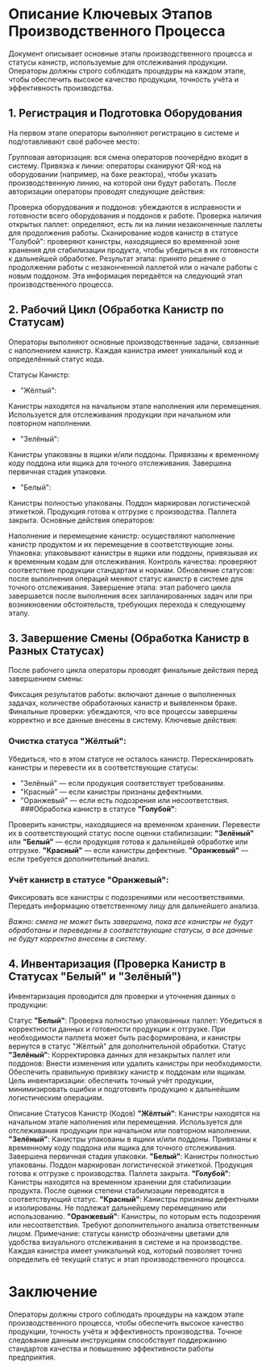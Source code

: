 # Описание Ключевых Этапов Производственного Процесса

Документ описывает основные этапы производственного процесса и статусы канистр, используемые для отслеживания продукции. Операторы должны строго соблюдать процедуры на каждом этапе, чтобы обеспечить высокое качество продукции, точность учёта и эффективность производства.

## 1. Регистрация и Подготовка Оборудования

На первом этапе операторы выполняют регистрацию в системе и подготавливают своё рабочее место:

Групповая авторизация: вся смена операторов поочерёдно входит в систему.
Привязка к линии: операторы сканируют QR-код на оборудовании (например, на баке реактора), чтобы указать производственную линию, на которой они будут работать.
После авторизации операторы проводят следующие действия:

Проверка оборудования и поддонов: убеждаются в исправности и готовности всего оборудования и поддонов к работе.
Проверка наличия открытых паллет: определяют, есть ли на линии незаконченные паллеты для продолжения работы.
Сканирование кодов канистр в статусе "Голубой": проверяют канистры, находящиеся во временной зоне хранения для стабилизации продукта, чтобы убедиться в их готовности к дальнейшей обработке.
Результат этапа: принято решение о продолжении работы с незаконченной паллетой или о начале работы с новым поддоном. Эта информация передаётся на следующий этап производственного процесса.

## 2. Рабочий Цикл (Обработка Канистр по Статусам)
Операторы выполняют основные производственные задачи, связанные с наполнением канистр. Каждая канистра имеет уникальный код и определённый статус кода.

Статусы Канистр:
- "Жёлтый":

Канистры находятся на начальном этапе наполнения или перемещения.
Используется для отслеживания продукции при начальном или повторном наполнении.
- "Зелёный":

Канистры упакованы в ящики и/или поддоны.
Привязаны к временному коду поддона или ящика для точного отслеживания.
Завершена первичная стадия упаковки.
- "Белый":

Канистры полностью упакованы.
Поддон маркирован логистической этикеткой.
Продукция готова к отгрузке с производства.
Паллета закрыта.
Основные действия операторов:

Наполнение и перемещение канистр: осуществляют наполнение канистр продуктом и их перемещение в соответствующие зоны.
Упаковка: упаковывают канистры в ящики или поддоны, привязывая их к временным кодам для отслеживания.
Контроль качества: проверяют соответствие продукции стандартам и нормам.
Обновление статусов: после выполнения операций меняют статус канистр в системе для точного отслеживания.
Завершение этапа: этап рабочего цикла завершается после выполнения всех запланированных задач или при возникновении обстоятельств, требующих перехода к следующему этапу.

## 3. Завершение Смены (Обработка Канистр в Разных Статусах)
После рабочего цикла операторы проводят финальные действия перед завершением смены:

Фиксация результатов работы: включают данные о выполненных задачах, количестве обработанных канистр и выявленном браке.
Финальные проверки: убеждаются, что все процессы завершены корректно и все данные внесены в систему.
Ключевые действия:

### Очистка статуса "Жёлтый":

Убедиться, что в этом статусе не осталось канистр.
Пересканировать канистры и перевести их в соответствующие статусы:
- "Зелёный" — если продукция соответствует требованиям.
- "Красный" — если канистры признаны дефектными.
- "Оранжевый" — если есть подозрения или несоответствия.
###Обработка канистр в статусе **"Голубой"**:

Проверить канистры, находящиеся на временном хранении.
Перевести их в соответствующий статус после оценки стабилизации:
**"Зелёный"** или **"Белый"** — если продукция готова к дальнейшей обработке или отгрузке.
**"Красный"** — если канистры дефектные.
**"Оранжевый"** — если требуется дополнительный анализ.

### Учёт канистр в статусе **"Оранжевый"**:

Фиксировать все канистры с подозрениями или несоответствиями.
Передать информацию ответственному лицу для дальнейшего анализа.

_*Важно: смена не может быть завершена, пока все канистры не будут обработаны и переведены в соответствующие статусы, а все данные не будут корректно внесены в систему*_.

## 4. Инвентаризация (Проверка Канистр в Статусах "Белый" и "Зелёный")

Инвентаризация проводится для проверки и уточнения данных о продукции:

Статус **"Белый"**:
Проверка полностью упакованных паллет:
Убедиться в корректности данных и готовности продукции к отгрузке.
При необходимости паллета может быть расформирована, и канистры вернутся в статус "Жёлтый" для дополнительной обработки.
Статус **"Зелёный"**:
Корректировка данных для незакрытых паллет или поддонов:
Внести изменения или удалить канистры при необходимости.
Обеспечить правильную привязку канистр к поддонам или ящикам.
Цель инвентаризации: обеспечить точный учёт продукции, минимизировать ошибки и подготовить продукцию к дальнейшим логистическим операциям.

Описание Статусов Канистр (Кодов)
**"Жёлтый"**:
Канистры находятся на начальном этапе наполнения или перемещения.
Используется для отслеживания продукции при начальном или повторном наполнении.
**"Зелёный"**:
Канистры упакованы в ящики и/или поддоны.
Привязаны к временному коду поддона или ящика для точного отслеживания.
Завершена первичная стадия упаковки.
**"Белый"**:
Канистры полностью упакованы.
Поддон маркирован логистической этикеткой.
Продукция готова к отгрузке с производства.
Паллета закрыта.
**"Голубой"**:
Канистры находятся на временном хранении для стабилизации продукта.
После оценки степени стабилизации переводятся в соответствующий статус.
**"Красный"**:
Канистры признаны дефектными и изолированы.
Не подлежат дальнейшему перемещению или использованию.
**"Оранжевый"**:
Канистры, по которым есть подозрения или несоответствия.
Требуют дополнительного анализа ответственным лицом.
Примечание: статусы канистр обозначены цветами для удобства визуального отслеживания в системе и на производстве. Каждая канистра имеет уникальный код, который позволяет точно определить её текущий статус и этап производственного процесса.

# Заключение

Операторы должны строго соблюдать процедуры на каждом этапе производственного процесса, чтобы обеспечить высокое качество продукции, точность учёта и эффективность производства. Точное следование данным инструкциям способствует поддержанию стандартов качества и повышению эффективности работы предприятия.